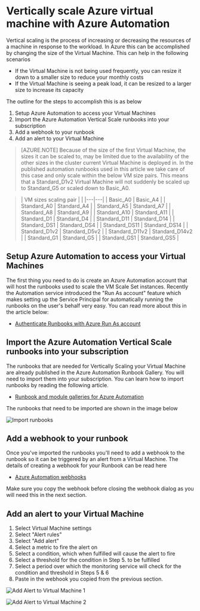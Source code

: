 <properties
	pageTitle="Vertically scale Azure virtual machine with Azure Automation | Microsoft Azure"
	description="How to vertically scale a Linux Virtual Machine in response to monitoring alerts with Azure Automation"
	services="virtual-machines-linux"
	documentationCenter=""
	authors="singhkays"
	manager="timlt"
	editor=""
	tags="azure-resource-manager"/>

<tags
	ms.service="virtual-machines-linux"
	ms.workload="infrastructure-services"
	ms.tgt_pltfrm="vm-linux"
	ms.devlang="na"
	ms.topic="article"
	ms.date="03/29/2016"
	ms.author="singhkay"/>

# Vertically scale Azure virtual machine with Azure Automation

Vertical scaling is the process of increasing or decreasing the resources of a machine in response to the workload. In Azure this can be accomplished by changing the size of the Virtual Machine. This can help in the following scenarios

- If the Virtual Machine is not being used frequently, you can resize it down to a smaller size to reduce your monthly costs
- If the Virtual Machine is seeing a peak load, it can be resized to a larger size to increase its capacity

The outline for the steps to accomplish this is as below

1. Setup Azure Automation to access your Virtual Machines
2. Import the Azure Automation Vertical Scale runbooks into your subscription
3. Add a webhook to your runbook
4. Add an alert to your Virtual Machine

> [AZURE.NOTE] Because of the size of the first Virtual Machine, the sizes it can be scaled to, may be limited due to the availability of the other sizes in the cluster current Virtual Machine is deployed in. In the published automation runbooks used in this article we take care of this case and only scale within the below VM size pairs. This means that a Standard_D1v2 Virtual Machine will not suddenly be scaled up to Standard_G5 or scaled down to Basic_A0.

>| VM sizes scaling pair |   |
|---|---|
|  Basic_A0 |  Basic_A4 |
|  Standard_A0 | Standard_A4 |
|  Standard_A5 | Standard_A7  |
|  Standard_A8 | Standard_A9  |
|  Standard_A10 |  Standard_A11 |
|  Standard_D1 |  Standard_D4 |
|  Standard_D11 | Standard_D14  |
|  Standard_DS1 |  Standard_DS4 |
|  Standard_DS11 | Standard_DS14  |
|  Standard_D1v2 |  Standard_D5v2 |
|  Standard_D11v2 |  Standard_D14v2 |
|  Standard_G1 |  Standard_G5 |
|  Standard_GS1 |  Standard_GS5 |

## Setup Azure Automation to access your Virtual Machines

The first thing you need to do is create an Azure Automation account that will host the runbooks used to scale the VM Scale Set instances. Recently the Automation service introduced the "Run As account" feature which makes setting up the Service Principal for automatically running the runbooks on the user's behalf very easy. You can read more about this in the article below:

* [Authenticate Runbooks with Azure Run As account](../automation/automation-sec-configure-azure-runas-account.md)

## Import the Azure Automation Vertical Scale runbooks into your subscription

The runbooks that are needed for Vertically Scaling your Virtual Machine are already published in the Azure Automation Runbook Gallery. You will need to import them into your subscription. You can learn how to import runbooks by reading the following article.

* [Runbook and module galleries for Azure Automation](../automation/automation-runbook-gallery.md)

The runbooks that need to be imported are shown in the image below

![Import runbooks](./media/virtual-machines-vertical-scaling-automation/scale-runbooks.png)

## Add a webhook to your runbook

Once you've imported the runbooks you'll need to add a webhook to the runbook so it can be triggered by an alert from a Virtual Machine. The details of creating a webhook for your Runbook can be read here

* [Azure Automation webhooks](../automation/automation-webhooks.md)

Make sure you copy the webhook before closing the webhook dialog as you will need this in the next section.

## Add an alert to your Virtual Machine

1. Select Virtual Machine settings
2. Select "Alert rules"
3. Select "Add alert"
4. Select a metric to fire the alert on
5. Select a condition, which when fulfilled will cause the alert to fire
6. Select a threshold for the condition in Step 5. to be fulfilled
7. Select a period over which the monitoring service will check for the condition and threshold in Steps 5 & 6
8. Paste in the webhook you copied from the previous section.

![Add Alert to Virtual Machine 1](./media/virtual-machines-vertical-scaling-automation/add-alert-webhook-1.png)

![Add Alert to Virtual Machine 2](./media/virtual-machines-vertical-scaling-automation/add-alert-webhook-2.png)